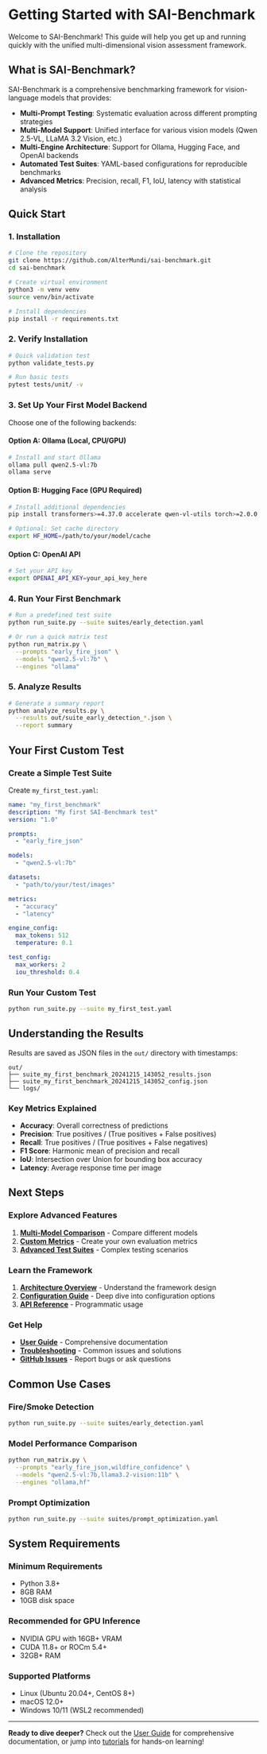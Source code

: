 # Getting Started with SAI-Benchmark

Welcome to SAI-Benchmark! This guide will help you get up and running quickly with the unified multi-dimensional vision assessment framework.

## What is SAI-Benchmark?

SAI-Benchmark is a comprehensive benchmarking framework for vision-language models that provides:

- **Multi-Prompt Testing**: Systematic evaluation across different prompting strategies
- **Multi-Model Support**: Unified interface for various vision models (Qwen 2.5-VL, LLaMA 3.2 Vision, etc.)
- **Multi-Engine Architecture**: Support for Ollama, Hugging Face, and OpenAI backends
- **Automated Test Suites**: YAML-based configurations for reproducible benchmarks
- **Advanced Metrics**: Precision, recall, F1, IoU, latency with statistical analysis

## Quick Start

### 1. Installation

```bash
# Clone the repository
git clone https://github.com/AlterMundi/sai-benchmark.git
cd sai-benchmark

# Create virtual environment
python3 -m venv venv
source venv/bin/activate

# Install dependencies
pip install -r requirements.txt
```

### 2. Verify Installation

```bash
# Quick validation test
python validate_tests.py

# Run basic tests
pytest tests/unit/ -v
```

### 3. Set Up Your First Model Backend

Choose one of the following backends:

#### Option A: Ollama (Local, CPU/GPU)
```bash
# Install and start Ollama
ollama pull qwen2.5-vl:7b
ollama serve
```

#### Option B: Hugging Face (GPU Required)
```bash
# Install additional dependencies
pip install transformers>=4.37.0 accelerate qwen-vl-utils torch>=2.0.0

# Optional: Set cache directory
export HF_HOME=/path/to/your/model/cache
```

#### Option C: OpenAI API
```bash
# Set your API key
export OPENAI_API_KEY=your_api_key_here
```

### 4. Run Your First Benchmark

```bash
# Run a predefined test suite
python run_suite.py --suite suites/early_detection.yaml

# Or run a quick matrix test
python run_matrix.py \
  --prompts "early_fire_json" \
  --models "qwen2.5-vl:7b" \
  --engines "ollama"
```

### 5. Analyze Results

```bash
# Generate a summary report
python analyze_results.py \
  --results out/suite_early_detection_*.json \
  --report summary
```

## Your First Custom Test

### Create a Simple Test Suite

Create `my_first_test.yaml`:

```yaml
name: "my_first_benchmark"
description: "My first SAI-Benchmark test"
version: "1.0"

prompts:
  - "early_fire_json"

models:
  - "qwen2.5-vl:7b"

datasets:
  - "path/to/your/test/images"

metrics:
  - "accuracy"
  - "latency"

engine_config:
  max_tokens: 512
  temperature: 0.1

test_config:
  max_workers: 2
  iou_threshold: 0.4
```

### Run Your Custom Test

```bash
python run_suite.py --suite my_first_test.yaml
```

## Understanding the Results

Results are saved as JSON files in the `out/` directory with timestamps:

```
out/
├── suite_my_first_benchmark_20241215_143052_results.json
├── suite_my_first_benchmark_20241215_143052_config.json
└── logs/
```

### Key Metrics Explained

- **Accuracy**: Overall correctness of predictions
- **Precision**: True positives / (True positives + False positives)
- **Recall**: True positives / (True positives + False negatives)
- **F1 Score**: Harmonic mean of precision and recall
- **IoU**: Intersection over Union for bounding box accuracy
- **Latency**: Average response time per image

## Next Steps

### Explore Advanced Features

1. **[Multi-Model Comparison](tutorials/multi-model-comparison.md)** - Compare different models
2. **[Custom Metrics](tutorials/custom-metrics.md)** - Create your own evaluation metrics
3. **[Advanced Test Suites](guides/test-suite-guide.md)** - Complex testing scenarios

### Learn the Framework

1. **[Architecture Overview](architecture.md)** - Understand the framework design
2. **[Configuration Guide](configuration.md)** - Deep dive into configuration options
3. **[API Reference](api/core.md)** - Programmatic usage

### Get Help

- **[User Guide](guides/user-guide.md)** - Comprehensive documentation
- **[Troubleshooting](guides/troubleshooting.md)** - Common issues and solutions
- **[GitHub Issues](https://github.com/AlterMundi/sai-benchmark/issues)** - Report bugs or ask questions

## Common Use Cases

### Fire/Smoke Detection
```bash
python run_suite.py --suite suites/early_detection.yaml
```

### Model Performance Comparison
```bash
python run_matrix.py \
  --prompts "early_fire_json,wildfire_confidence" \
  --models "qwen2.5-vl:7b,llama3.2-vision:11b" \
  --engines "ollama,hf"
```

### Prompt Optimization
```bash
python run_suite.py --suite suites/prompt_optimization.yaml
```

## System Requirements

### Minimum Requirements
- Python 3.8+
- 8GB RAM
- 10GB disk space

### Recommended for GPU Inference
- NVIDIA GPU with 16GB+ VRAM
- CUDA 11.8+ or ROCm 5.4+
- 32GB+ RAM

### Supported Platforms
- Linux (Ubuntu 20.04+, CentOS 8+)
- macOS 12.0+
- Windows 10/11 (WSL2 recommended)

---

**Ready to dive deeper?** Check out the [User Guide](guides/user-guide.md) for comprehensive documentation, or jump into [tutorials](tutorials/) for hands-on learning!